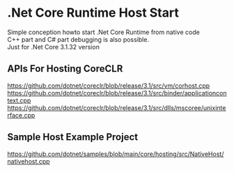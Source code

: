 # .Net Core Runtime Host Start
Simple conception howto start .Net Core Runtime from native code   
C++ part and C# part debugging is also possible.    
Just for .Net Core 3.1.32 version   
 

## APIs For Hosting CoreCLR
https://github.com/dotnet/coreclr/blob/release/3.1/src/vm/corhost.cpp
https://github.com/dotnet/coreclr/blob/release/3.1/src/binder/applicationcontext.cpp
https://github.com/dotnet/coreclr/blob/release/3.1/src/dlls/mscoree/unixinterface.cpp

## Sample Host Example Project
https://github.com/dotnet/samples/blob/main/core/hosting/src/NativeHost/nativehost.cpp


